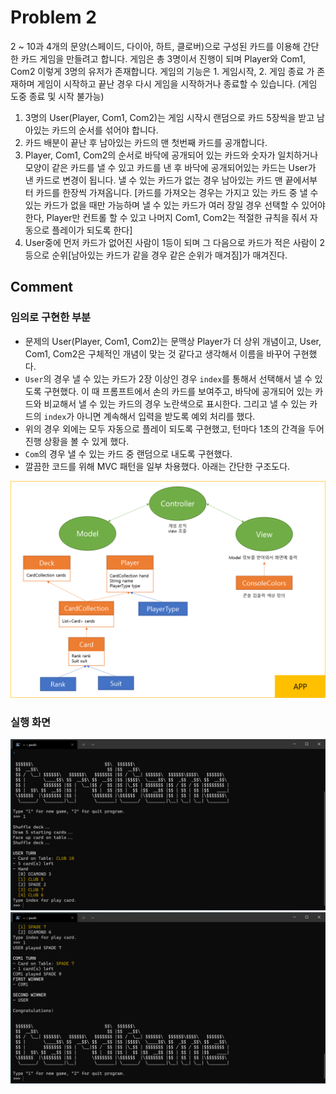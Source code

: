 # Problem 2

2 ~ 10과 4개의 문양(스페이드, 다이아, 하트, 클로버)으로 구성된 카드를 이용해 간단한 카드 게임을 만들려고 합니다. 게임은 총 3명이서 진행이 되며 Player와 Com1, Com2 이렇게 3명의 유저가 존재합니다. 게임의 기능은 1. 게임시작, 2. 게임 종료 가 존재하며 게임이 시작하고 끝난 경우 다시 게임을 시작하거나 종료할 수 있습니다. (게임 도중 종료 및 시작 불가능)

1. 3명의 User(Player, Com1, Com2)는 게임 시작시 랜덤으로 카드 5장씩을 받고 남아있는 카드의 순서를 섞어야 합니다.
2. 카드 배분이 끝난 후 남아있는 카드의 맨 첫번째 카드를 공개합니다.
3. Player, Com1, Com2의 순서로 바닥에 공개되어 있는 카드와 숫자가 일치하거나 모양이 같은 카드를 낼 수 있고 카드를 낸 후 바닥에 공개되어있는 카드는 User가 낸 카드로 변경이 됩니다. 낼 수 있는 카드가 없는 경우 남아있는 카드 맨 끝에서부터 카드를 한장씩 가져옵니다. [카드를 가져오는 경우는 가지고 있는 카드 중 낼 수 있는 카드가 없을 때만 가능하며 낼 수 있는 카드가 여러 장일 경우 선택할 수 있어야 한다, Player만 컨트롤 할 수 있고 나머지 Com1, Com2는 적절한 규칙을 줘서 자동으로 플레이가 되도록 한다]
4. User중에 먼저 카드가 없어진 사람이 1등이 되며 그 다음으로 카드가 적은 사람이 2등으로 순위[남아있는 카드가 같을 경우 같은 순위가 매겨짐]가 매겨진다.

## Comment

### 임의로 구현한 부분

- 문제의 User(Player, Com1, Com2)는 문맥상 Player가 더 상위 개념이고, User, Com1, Com2은 구체적인 개념이 맞는 것 같다고 생각해서 이름을 바꾸어 구현했다.
- `User`의 경우 낼 수 있는 카드가 2장 이상인 경우 `index`를 통해서 선택해서 낼 수 있도록 구현했다. 이 때 프롬프트에서 손의 카드를 보여주고, 바닥에 공개되어 있는 카드와 비교해서 낼 수 있는 카드의 경우 노란색으로 표시한다. 그리고 낼 수 있는 카드의 `index`가 아니면 계속해서 입력을 받도록 예외 처리를 했다.
- 위의 경우 외에는 모두 자동으로 플레이 되도록 구현했고, 턴마다 1초의 간격을 두어 진행 상황을 볼 수 있게 했다.
- `Com`의 경우 낼 수 있는 카드 중 랜덤으로 내도록 구현했다.
- 깔끔한 코드를 위해 MVC 패턴을 일부 차용했다. 아래는 간단한 구조도다.

![structure](img/structure.png)

### 실행 화면

![screenshot1](img/screenshot1.png)
![screenshot2](img/screenshot2.png)
